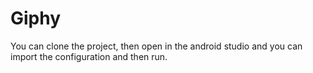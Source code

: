 # Giphy

You can clone the project, then open in the android studio and you can import the configuration and then run.
